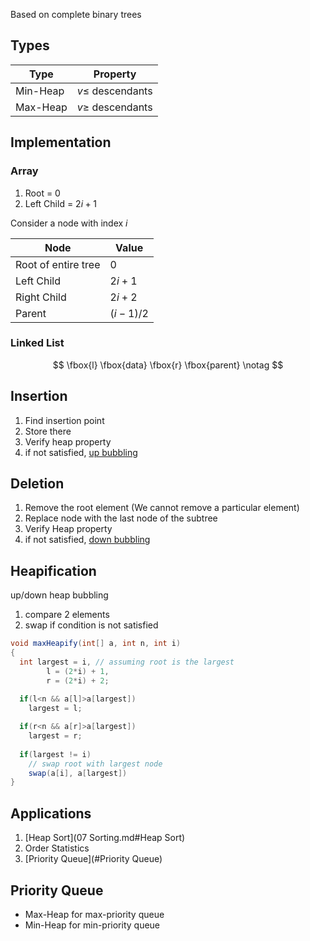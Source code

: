 Based on complete binary trees

## Types

| Type     | Property            |
| -------- | ------------------- |
| Min-Heap | $v \le$ descendants |
| Max-Heap | $v \ge$ descendants |

## Implementation

### Array

1. Root = 0
2. Left Child = $2i+1$

Consider a node with index $i$

| Node                | Value     |
| ------------------- | --------- |
| Root of entire tree | 0         |
| Left Child          | $2i+1$    |
| Right Child         | $2i+2$    |
| Parent              | $(i-1)/2$ |

### Linked List

$$
\fbox{l}
\fbox{data}
\fbox{r}
\fbox{parent}
\notag
$$

## Insertion

1. Find insertion point
2. Store there
3. Verify heap property
4. if not satisfied, [up bubbling](#heapification)

## Deletion

1. Remove the root element (We cannot remove a particular element)
2. Replace node with the last node of the subtree
3. Verify Heap property
4. if not satisfied, [down bubbling](#heapification)

## Heapification

up/down heap bubbling

1. compare 2 elements
2. swap if condition is not satisfied

```java
void maxHeapify(int[] a, int n, int i)
{
  int largest = i, // assuming root is the largest
  		l = (2*i) + 1,
  		r = (2*i) + 2;
  
  if(l<n && a[l]>a[largest])
    largest = l;

  if(r<n && a[r]>a[largest])
    largest = r;
  
  if(largest != i)
    // swap root with largest node
    swap(a[i], a[largest])
}
```

## Applications

1. [Heap Sort](07 Sorting.md#Heap Sort)
2. Order Statistics
3. [Priority Queue](#Priority Queue)

## Priority Queue

- Max-Heap for max-priority queue
- Min-Heap for min-priority queue
